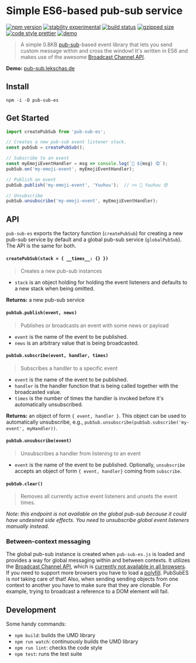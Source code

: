 # Simple ES6-based pub-sub service

[![npm version](https://img.shields.io/npm/v/pub-sub-es.svg)](https://www.npmjs.com/package/pub-sub-es)
[![stability experimental](https://img.shields.io/badge/stability-stable-green.svg)](https://nodejs.org/api/documentation.html#documentation_stability_index)
[![build status](https://travis-ci.org/flekschas/pub-sub.svg?branch=master)](https://travis-ci.org/flekschas/pub-sub)
[![gzipped size](https://img.shields.io/bundlephobia/minzip/pub-sub-es?color=6ae3c7&label=gzipped%20size)](https://unpkg.com/pub-sub-es)
[![code style prettier](https://img.shields.io/badge/code_style-prettier-ff69b4.svg)](https://github.com/prettier/prettier)
[![demo](https://img.shields.io/badge/demo-online-c15de2.svg)](http://pub-sub.lekschas.de)

> A simple 0.8KB [pub-sub](https://en.wikipedia.org/wiki/Publish%E2%80%93subscribe_pattern)-based event library that lets you send custom message within and cross the window! It's written in ES6 and makes use of the awesome [Broadcast Channel API](https://developer.mozilla.org/en-US/docs/Web/API/Broadcast_Channel_API).

**Demo:** [pub-sub.lekschas.de](http://pub-sub.lekschas.de)

## Install

```
npm -i -D pub-sub-es
```

## Get Started

```javascript
import createPubSub from 'pub-sub-es';

// Creates a new pub-sub event listener stack.
const pubSub = createPubSub();

// Subscribe to an event
const myEmojiEventHandler = msg => console.log(`🎉 ${msg} 😍`);
pubSub.on('my-emoji-event', myEmojiEventHandler);

// Publish an event
pubSub.publish('my-emoji-event', 'Yuuhuu');  // >> 🎉 Yuuhuu 😍

// Unsubscribe
pubSub.unsubscribe('my-emoji-event', myEmojiEventHandler);
```

## API

`pub-sub-es` exports the factory function (`createPubSub`) for creating a new pub-sub service by default and a global pub-sub service (`globalPubSub`). The API is the same for both.

#### `createPubSub(stack = { __times__: {} })`

> Creates a new pub-sub instances

- `stack` is an object holding for holding the event listeners and defaults to a new stack when being omitted.

**Returns:** a new pub-sub service

#### `pubSub.publish(event, news)`

> Publishes or broadcasts an event with some news or payload

- `event` is the name of the event to be published.
- `news` is an arbitrary value that is being broadcasted.

#### `pubSub.subscribe(event, handler, times)`

> Subscribes a handler to a specific event

- `event` is the name of the event to be published.
- `handler` is the handler function that is being called together with the broadcasted value.
- `times` is the number of times the handler is invoked before it's automatically unsubscribed.

**Returns:** an object of form `{ event, handler }`. This object can be used to automatically unsubscribe, e.g., `pubSub.unsubscribe(pubSub.subscribe('my-event', myHandler))`.

#### `pubSub.unsubscribe(event)`

> Unsubscribes a handler from listening to an event

- `event` is the name of the event to be published. Optionally, `unsubscribe` accepts an object of form `{ event, handler}` coming from `subscribe`. 

#### `pubSub.clear()`

> Removes all currently active event listeners and unsets the event times.

_Note: this endpoint is not available on the global pub-sub because it could have undesired side effects. You need to unsubscribe global event listeners manually instead._

### Between-context messaging

The global pub-sub instance is created when `pub-sub-es.js` is loaded and provides a way for
global messaging within and between contexts. It utilizes the [Broadcast Channel API](https://developer.mozilla.org/en-US/docs/Web/API/BroadcastChannel), which is [currently not available in all browsers](https://caniuse.com/#feat=broadcastchannel). If you need to support more browsers you have to load a [polyfill](https://gist.github.com/alexis89x/041a8e20a9193f3c47fb). PubSubES is _not_ taking care of that! Also, when sending sending objects from one context to another you have to make sure that they are clonable. For example, trying to broadcast a reference to a DOM element will fail.

## Development

Some handy commands:

- `npm build`: builds the UMD library
- `npm run watch`: continuously builds the UMD library
- `npm run lint`: checks the code style
- `npm test`: runs the test suite
